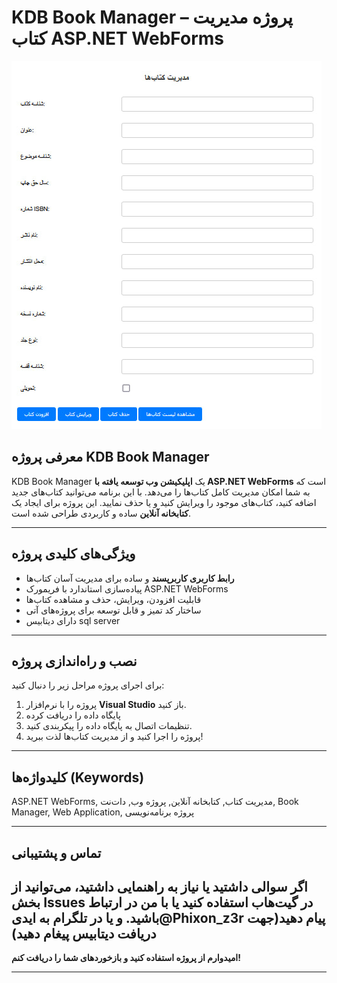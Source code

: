 # KDB Book Manager – پروژه مدیریت کتاب ASP.NET WebForms

![دموی پروژه](./demo.jpg)

## معرفی پروژه KDB Book Manager

KDB Book Manager یک **اپلیکیشن وب توسعه یافته با ASP.NET WebForms** است که به شما امکان مدیریت کامل کتاب‌ها را می‌دهد. با این برنامه می‌توانید کتاب‌های جدید اضافه کنید، کتاب‌های موجود را ویرایش کنید و یا حذف نمایید. این پروژه برای ایجاد یک **کتابخانه آنلاین** ساده و کاربردی طراحی شده است.

---

## ویژگی‌های کلیدی پروژه

- **رابط کاربری کاربرپسند** و ساده برای مدیریت آسان کتاب‌ها  
- پیاده‌سازی استاندارد با فریمورک ASP.NET WebForms  
- قابلیت افزودن، ویرایش، حذف و مشاهده کتاب‌ها  
- ساختار کد تمیز و قابل توسعه برای پروژه‌های آتی
- دارای دیتابیس sql server
---

## نصب و راه‌اندازی پروژه

برای اجرای پروژه مراحل زیر را دنبال کنید:

1. پروژه را با نرم‌افزار **Visual Studio** باز کنید.  
2. پایگاه داده را دریافت کرده 
3. تنظیمات اتصال به پایگاه داده را پیکربندی کنید.  
4. پروژه را اجرا کنید و از مدیریت کتاب‌ها لذت ببرید!

---

## کلیدواژه‌ها (Keywords)

ASP.NET WebForms, مدیریت کتاب, کتابخانه آنلاین, پروژه وب, دات‌نت, Book Manager, Web Application, پروژه برنامه‌نویسی

---

## تماس و پشتیبانی

اگر سوالی داشتید یا نیاز به راهنمایی داشتید، می‌توانید از بخش Issues در گیت‌هاب استفاده کنید یا با من در ارتباط باشید.
و یا در تلگرام به ایدی@Phixon_z3r پیام دهید(جهت دریافت دیتابیس پیغام دهید)
---

**امیدوارم از پروژه استفاده کنید و بازخوردهای شما را دریافت کنم!**

---

